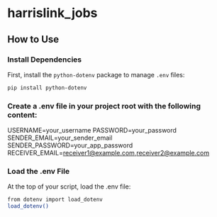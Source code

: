 # harrislink_jobs

## How to Use

### Install Dependencies
First, install the `python-dotenv` package to manage `.env` files:

```bash
pip install python-dotenv
```

###  Create a .env file in your project root with the following content:
USERNAME=your_username
PASSWORD=your_password
SENDER_EMAIL=your_sender_email
SENDER_PASSWORD=your_app_password
RECEIVER_EMAIL=receiver1@example.com,receiver2@example.com

### Load the .env File
At the top of your script, load the .env file:

```bash
from dotenv import load_dotenv
load_dotenv()
```
